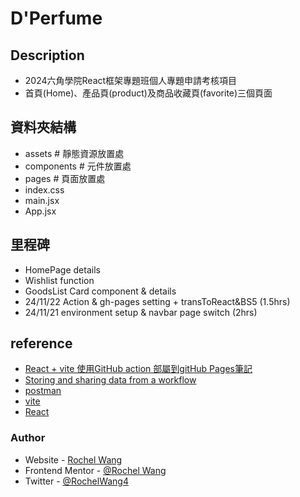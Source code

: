 # D'Perfume
## Description
- 2024六角學院React框架專題班個人專題申請考核項目
- 首頁(Home)、產品頁(product)及商品收藏頁(favorite)三個頁面

## 資料夾結構
  - assets # 靜態資源放置處
  - components # 元件放置處
  - pages # 頁面放置處
  - index.css
  - main.jsx
  - App.jsx

## 里程碑
- HomePage details
- Wishlist function
- GoodsList Card component & details
- 24/11/22 Action & gh-pages setting + transToReact&BS5 (1.5hrs)
- 24/11/21 environment setup & navbar page switch  (2hrs)

## reference
- [React + vite 使用GitHub action 部屬到gitHub Pages筆記](https://vanessa7591.medium.com/react-vite-%E4%BD%BF%E7%94%A8github-action-%E9%83%A8%E5%B1%AC%E5%88%B0github-pages%E7%AD%86%E8%A8%98-9e1b7c010c59)
- [Storing and sharing data from a workflow](https://docs.github.com/en/actions/writing-workflows/choosing-what-your-workflow-does/storing-and-sharing-data-from-a-workflow)
- [postman](https://www.postman.com/)
- [vite](https://vite.dev/guide/)
- [React](https://react.dev/reference/react)
### Author
- Website - [Rochel Wang](https://github.com/rochelwang1205)
- Frontend Mentor - [@Rochel Wang](https://www.frontendmentor.io/profile/rochelwang1205)
- Twitter - [@RochelWang4](https://twitter.com/RochelWang4)